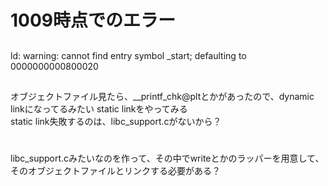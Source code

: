 # 1009時点でのエラー
## 
ld: warning: cannot find entry symbol _start; defaulting to 0000000000800020

## 
オブジェクトファイル見たら、__printf_chk@pltとかがあったので、dynamic linkになってるみたい
static linkをやってみる
<br>
static link失敗するのは、libc_support.cがないから？


# 
libc_support.cみたいなのを作って、その中でwriteとかのラッパーを用意して、そのオブジェクトファイルとリンクする必要がある？